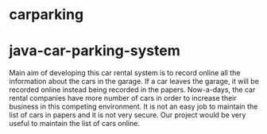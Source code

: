 # carparking
# java-car-parking-system
Main aim of developing this car rental system is to record online all the information about the cars in the garage. If a car leaves the garage, it will be recorded online instead being recorded in the papers. Now-a-days, the car rental companies have more number of cars in order to increase their business in this competing environment. It is not an easy job to maintain the list of cars in papers and it is not very secure. Our project would be very useful to maintain the list of cars online.
